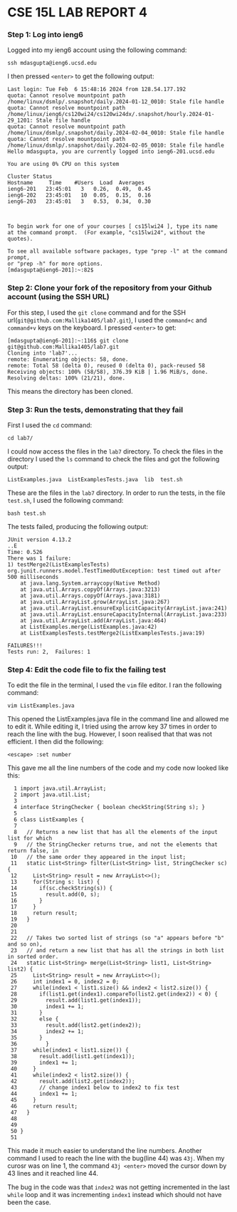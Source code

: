 # CSE 15L LAB REPORT 4
### Step 1: Log into ieng6
Logged into my ieng6 account using the following command:
```
ssh mdasgupta@ieng6.ucsd.edu
```
I then pressed `<enter>` to get the following output:
```
Last login: Tue Feb  6 15:48:16 2024 from 128.54.177.192
quota: Cannot resolve mountpoint path /home/linux/dsmlp/.snapshot/daily.2024-01-12_0010: Stale file handle
quota: Cannot resolve mountpoint path /home/linux/ieng6/cs120wi24/cs120wi24dx/.snapshot/hourly.2024-01-29_1201: Stale file handle
quota: Cannot resolve mountpoint path /home/linux/dsmlp/.snapshot/daily.2024-02-04_0010: Stale file handle
quota: Cannot resolve mountpoint path /home/linux/dsmlp/.snapshot/daily.2024-02-05_0010: Stale file handle
Hello mdasgupta, you are currently logged into ieng6-201.ucsd.edu

You are using 0% CPU on this system

Cluster Status 
Hostname     Time    #Users  Load  Averages  
ieng6-201   23:45:01   3   0.26,  0.49,  0.45
ieng6-202   23:45:01   10  0.05,  0.15,  0.16
ieng6-203   23:45:01   3   0.53,  0.34,  0.30

 

To begin work for one of your courses [ cs15lwi24 ], type its name 
at the command prompt.  (For example, "cs15lwi24", without the quotes).

To see all available software packages, type "prep -l" at the command prompt,
or "prep -h" for more options.
[mdasgupta@ieng6-201]:~:82$
```
### Step 2: Clone your fork of the repository from your Github account (using the SSH URL)
For this step, I used the `git clone` command and for the SSH url(`git@github.com:Mallika1405/lab7.git`), I used the `command+c` and `command+v` keys on the keyboard. I pressed `<enter>` to get:
```
[mdasgupta@ieng6-201]:~:116$ git clone git@github.com:Mallika1405/lab7.git
Cloning into 'lab7'...
remote: Enumerating objects: 58, done.
remote: Total 58 (delta 0), reused 0 (delta 0), pack-reused 58
Receiving objects: 100% (58/58), 376.39 KiB | 1.96 MiB/s, done.
Resolving deltas: 100% (21/21), done.
```
This means the directory has been cloned. 

### Step 3: Run the tests, demonstrating that they fail
First I used the `cd` command:
```
cd lab7/
```
I could now access the files in the `lab7` directory. To check the files in the directory I used the `ls` command to check the files and got the following output:
```
ListExamples.java  ListExamplesTests.java  lib  test.sh
```
These are the files in the `lab7` directory. In order to run the tests, in the file `test.sh`, I used the following command:
```
bash test.sh
```
The tests failed, producing the following output:
```
JUnit version 4.13.2
..E
Time: 0.526
There was 1 failure:
1) testMerge2(ListExamplesTests)
org.junit.runners.model.TestTimedOutException: test timed out after 500 milliseconds
	at java.lang.System.arraycopy(Native Method)
	at java.util.Arrays.copyOf(Arrays.java:3213)
	at java.util.Arrays.copyOf(Arrays.java:3181)
	at java.util.ArrayList.grow(ArrayList.java:267)
	at java.util.ArrayList.ensureExplicitCapacity(ArrayList.java:241)
	at java.util.ArrayList.ensureCapacityInternal(ArrayList.java:233)
	at java.util.ArrayList.add(ArrayList.java:464)
	at ListExamples.merge(ListExamples.java:42)
	at ListExamplesTests.testMerge2(ListExamplesTests.java:19)

FAILURES!!!
Tests run: 2,  Failures: 1
```
### Step 4: Edit the code file to fix the failing test
To edit the file in the terminal, I used the `vim` file editor. I ran the following command:
```
vim ListExamples.java
```
This opened the ListExamples.java file in the command line and allowed me to edit it. While editing it, I tried using the <down> arrow key 37 times in order to reach the line with the bug. However, I soon realised that that was not efficient. I then did the following:
```
<escape> :set number
```
This gave me all the line numbers of the code and my code now looked like this:
```
  1 import java.util.ArrayList;
  2 import java.util.List;
  3 
  4 interface StringChecker { boolean checkString(String s); }
  5 
  6 class ListExamples {
  7 
  8   // Returns a new list that has all the elements of the input list for which
  9   // the StringChecker returns true, and not the elements that return false, in
 10   // the same order they appeared in the input list;
 11   static List<String> filter(List<String> list, StringChecker sc) {
 12     List<String> result = new ArrayList<>();
 13     for(String s: list) {
 14       if(sc.checkString(s)) {
 15         result.add(0, s);
 16       }
 17     }
 18     return result;
 19   }
 20 
 21 
 22   // Takes two sorted list of strings (so "a" appears before "b" and so on),
 23   // and return a new list that has all the strings in both list in sorted order.
 24   static List<String> merge(List<String> list1, List<String> list2) {
 25     List<String> result = new ArrayList<>();
 26     int index1 = 0, index2 = 0;
 27     while(index1 < list1.size() && index2 < list2.size()) {
 28       if(list1.get(index1).compareTo(list2.get(index2)) < 0) {
 29         result.add(list1.get(index1));
 30         index1 += 1;
 31       }
 32       else {
 33         result.add(list2.get(index2));
 34         index2 += 1;
 35       }
 36         }
 37     while(index1 < list1.size()) {
 38       result.add(list1.get(index1));
 39       index1 += 1;
 40     }
 41     while(index2 < list2.size()) {
 42       result.add(list2.get(index2));
 43       // change index1 below to index2 to fix test
 44       index1 += 1;
 45     }
 46     return result;
 47   }
 48 
 49 
 50 }
 51 
```
This made it much easier to understand the line numbers. Another command I used to reach the line with the bug(line 44) was `43j`. When my curosr was on line 1, the command `43j <enter>` moved the cursor down by 43 lines and it reached line 44. 

The bug in the code was that `index2` was not getting incremented in the last `while` loop and it was incrementing `index1` instead which should not have been the case. 







